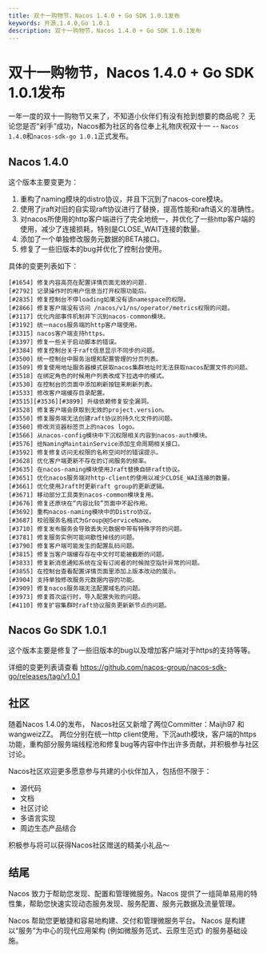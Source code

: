 ```yaml
---
title: 双十一购物节，Nacos 1.4.0 + Go SDK 1.0.1发布
keywords: 开源,1.4.0,Go 1.0.1
description: 双十一购物节，Nacos 1.4.0 + Go SDK 1.0.1发布
---
```


# 双十一购物节，Nacos 1.4.0 + Go SDK 1.0.1发布

一年一度的双十一购物节又来了，不知道小伙伴们有没有抢到想要的商品呢？
无论您是否“剁手”成功，Nacos都为社区的各位奉上礼物庆祝双十一 -- `Nacos 1.4.0`和`nacos-sdk-go 1.0.1`正式发布。

## Nacos 1.4.0

这个版本主要变更为：

1. 重构了naming模块的distro协议，并且下沉到了nacos-core模块。
1. 使用了jraft对旧的自实现raft协议进行了替换，提高性能和raft语义的准确性。
1. 对nacos所使用的http客户端进行了完全地统一，并优化了一些http客户端的使用，减少了连接损耗，特别是CLOSE_WAIT连接的数量。
1. 添加了一个单独修改服务元数据的BETA接口。
1. 修复了一些旧版本的bug并优化了控制台使用。

具体的变更列表如下：

```
[#1654] 修复内容高亮在配置详情页面无效的问题.
[#2792] 记录操作时的用户信息当打开权限功能后。
[#2835] 修复控制台不停loading如果没有该namespace的权限。
[#2866] 修复客户端没有访问 /nacos/v1/ns/operator/metrics权限的问题。
[#3117] 优化内部事件机制并下沉到nacos-common模块。
[#3192] 统一nacos服务端的http客户端使用。
[#3315] nacos客户端支持https。
[#3397] 修复一些关于启动脚本的错误。
[#3384] 修复控制台关于raft信息显示不同步的问题。
[#3500] 统一控制台中服务治理和配置管理的分页列表。
[#3509] 修复使用地址服务器模式获取nacos集群地址时无法获取nacos配置文件的问题。
[#3518] 在绑定角色的时候用户列表改成下拉选中的模式。
[#3530] 在控制台的页面中添加刷新按钮来刷新列表。
[#3533] 修改客户端缓存目录配置。
[#3515][#3536][#3899] 升级依赖修复安全漏洞。
[#3528] 修复客户端会获取到无效的project.version。
[#3550] 修复服务端无法创建raft协议的持久化文件的问题。
[#3560] 修改浏览器标签页上的nacos logo。
[#3566] 从nacos-config模块中下沉权限相关内容到nacos-auth模块。
[#3576] 给NamingMaintainService添加生命周期相关接口。
[#3592] 修复修复访问无权限的名称空间时的错误提示。
[#3628] 优化客户端更新不存在的订阅服务的频率。
[#3635] 在nacos-naming模块使用Jraft替换自研raft协议。
[#3651] 优化nacos服务端对http-client的使用以减少CLOSE_WAI连接的数量。
[#3661] 优化使用Jraft时更新raft group的更新逻辑。
[#3671] 移动部分工具类到nacos-common模块复用。
[#3676] 修复还原块在“内容比较”页面中不起作用。
[#3692] 重构nacos-naming模块中的Distro协议。
[#3687] 校验服务名格式为Group@@ServiceName。
[#3710] 修复发布服务会导致丢失元数据中带有特殊字符的问题。
[#3781] 修复服务实例可能间歇性掉线的问题。
[#3790] 修复客户端可能发生的配置乱码问题。
[#3815] 修复当客户端缓存存在中文时可能被截断的问题。
[#3833] 修复新消息通知系统在没有订阅者的时候抛空指针异常的问题。
[#3855] 在控制台查看配置详情页面里添加上版本改动的展示。
[#3904] 支持单独修改服务元数据内容的功能。
[#3909] 修复nacos服务端无法配置域名的问题。
[#3973] 修复首次运行时，导入配置失败的问题。
[#4110] 修复扩容集群时raft协议服务更新新节点的问题。
```

## Nacos Go SDK 1.0.1

这个版本主要是修复了一些旧版本的bug以及增加客户端对于https的支持等等。

详细的变更列表请查看 https://github.com/nacos-group/nacos-sdk-go/releases/tag/v1.0.1  

## 社区

随着Nacos 1.4.0的发布， Nacos社区又新增了两位Committer：Maijh97 和 wangweizZZ。
两位分别在统一http client使用，下沉auth模块，客户端的https功能，重构部分服务端线程池和修复bug等内容中作出许多贡献，并积极参与社区讨论。

Nacos社区欢迎更多愿意参与共建的小伙伴加入，包括但不限于：

- 源代码
- 文档
- 社区讨论
- 多语言实现
- 周边生态产品结合

积极参与将可以获得Nacos社区赠送的精美小礼品～

## 结尾
Nacos 致力于帮助您发现、配置和管理微服务。Nacos 提供了一组简单易用的特性集，帮助您快速实现动态服务发现、服务配置、服务元数据及流量管理。

Nacos 帮助您更敏捷和容易地构建、交付和管理微服务平台。 Nacos 是构建以“服务”为中心的现代应用架构 (例如微服务范式、云原生范式) 的服务基础设施。

